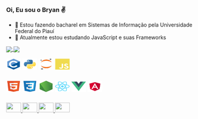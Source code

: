 ### Oi, Eu sou o Bryan ✌️

- 🏫 Estou fazendo bacharel em Sistemas de Informação pela Universidade Federal do Piauí 
- 📖 Atualmente estou estudando JavaScript e suas Frameworks

<a href="https://github.com/BryanVictorr/github-readme-stats">
  <img height=180 align="center" src="https://github-readme-stats-bryanvictorr.vercel.app/api?username=BryanVictorr&theme=transparent&locale=pt-br" />
</a>
<a href="https://github.com/BryanVictorr/convoychat">
  <img height=180 align="center" src="https://github-readme-stats-bryanvictorr.vercel.app/api/top-langs?username=BryanVictorr&layout=compact&langs_count=8&card_width=320&theme=transparent&size_weight=0.5&count_weight=0.5&locale=pt-br&hide=kvlang,html" />
</a>

<div style="display: inline_block"><br>
  <img align="center" alt="C" height="30" width="40" src="https://raw.githubusercontent.com/devicons/devicon/master/icons/c/c-original.svg">
  <img align="center" alt="Python" height="30" width="40" src="https://raw.githubusercontent.com/devicons/devicon/master/icons/python/python-original.svg">
  <img align="center" alt="Jupyter" height="30" width="40" src="https://raw.githubusercontent.com/devicons/devicon/master/icons/jupyter/jupyter-original.svg">
  <img align="center" alt="Js" height="30" width="40" src="https://raw.githubusercontent.com/devicons/devicon/master/icons/javascript/javascript-plain.svg">
</div>

##

<div style="display: inline_block">
  <img align="center" alt="HTML5" height="30" width="40" src="https://raw.githubusercontent.com/devicons/devicon/master/icons/html5/html5-original.svg">
  <img align="center" alt="CSS3" height="30" width="40" src="https://raw.githubusercontent.com/devicons/devicon/master/icons/css3/css3-original.svg">
  <img align="center" alt="NODEJS" height="30" width="40" src="https://raw.githubusercontent.com/devicons/devicon/master/icons/nodejs/nodejs-original.svg">
  <img align="center" alt="REACT" height="30" width="40" src="https://raw.githubusercontent.com/devicons/devicon/master/icons/react/react-original.svg">
  <img align="center" alt="VUEJS" height="30" width="40" src="https://raw.githubusercontent.com/devicons/devicon/master/icons/vuejs/vuejs-original.svg">
  <img align="center" alt="ANGULAR" height="30" width="40" src="https://raw.githubusercontent.com/devicons/devicon/master/icons/angular/angular-original.svg">
</div>

##

<div>
  <a href="https://instagram.com/_bryannvictorr_" target="_blank">
    <img height="26" width="40" src="https://cdn.simpleicons.org/instagram/#E4405F"/>
  </a>
  <a href="https://discord.gg/8bwyFRKc" target="_blank">
    <img height="26" width="40" src="https://cdn.simpleicons.org/discord/#5865F2"/>
  </a>
  <a href="mailto:www.briannvictorr@gmail.com">
    <img height="26" width="40" src="https://cdn.simpleicons.org/gmail/#EA4335"/>
  </a>
  <a href="https://www.linkedin.com/in/bryan-victor-647256245" target="_blank">
    <img height="26" width="40" src="https://cdn.simpleicons.org/linkedin/#0A66C2"/>
  </a>
</div>

